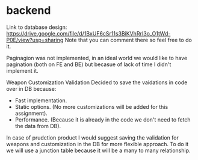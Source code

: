 # backend

Link to database design: https://drive.google.com/file/d/1BxUF6cSr11s3BiKVhRrI3o_O1tWd-P0E/view?usp=sharing
Note that you can comment there so feel free to do it.

Paginagion was not implemented, in an ideal world we would like to have pagination (both on FE and BE) 
but becasue of lack of time I didn't implement it.


Weapon Customization Validation
Decided to save the vaidations in code over in DB because:
* Fast implementation.
* Static options. (No more customizations will be added for this assignment).
* Performance. (Because it is already in the code we don't need to fetch the data from DB).

In case of prudction product I would suggest saving the validation for weapons and customization in the DB 
for more flexible approach. To do it we will use a junction table because it will be a many to many relationship.
